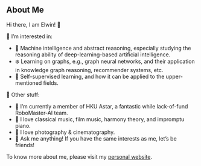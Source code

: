 ## About Me

Hi there, I am Elwin! 👋

🎈 I’m interested in:
- 🧠 Machine intelligence and abstract reasoning, especially studying the reasoning ability of deep-learning-based artificial intelligence.
- ❄️ Learning on graphs, e.g., graph neural networks, and their application in knowledge graph reasoning, recommender systems, etc.
- 🐷 Self-supervised learning, and how it can be applied to the upper-mentioned fields.

🧺 Other stuff:
- 🤖️ I’m currently a member of HKU Astar, a fantastic while lack-of-fund RoboMaster-AI team.
- 🎵 I love classical music, film music, harmony theory, and impromptu piano.
- 📸 I love photography & cinematography.
- 💬 Ask me anything! If you have the same interests as me, let’s be friends!

To know more about me, please visit my [personal website](https://helloelwin.github.io).
